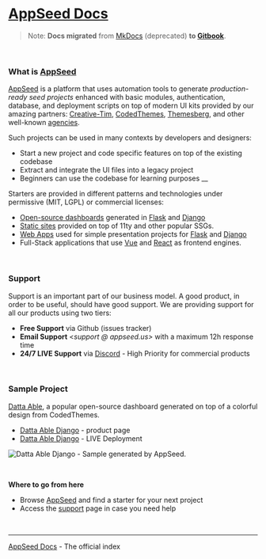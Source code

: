 # [AppSeed Docs](https://docs.appseed.us)

> Note: **Docs migrated** from [MkDocs](https://docs-old.appseed.us) (deprecated) **to [Gitbook](https://docs.appseed.us)**.

<br />

### What is [AppSeed](https://appseed.us/)  <a id="what-is-appseed"></a>

[AppSeed](https://appseed.us/) is a platform that uses automation tools to generate _production-ready seed projects_ enhanced with basic modules, authentication, database, and deployment scripts on top of modern UI kits provided by our amazing partners: [Creative-Tim](https://appseed.us/agency/creative-tim), [CodedThemes](https://appseed.us/agency/codedthemes), [Themesberg](https://appseed.us/agency/themesberg), and other well-known [agencies](https://appseed.us/agency).  

Such projects can be used in many contexts by developers and designers:  

* Start a new project and code specific features on top of the existing codebase
* Extract and integrate the UI files into a legacy project
* Beginners can use the codebase for learning purposes     __ 

Starters are provided in different patterns and technologies under permissive \(MIT, LGPL\) or commercial licenses: 

* [Open-source dashboards](https://appseed.us/admin-dashboards/open-source) generated in [Flask](https://appseed.us/admin-dashboards/flask) and [Django](https://appseed.us/admin-dashboards/django)
* [Static sites](https://appseed.us/static-site) provided on top of 11ty and other popular SSGs. 
* [Web Apps](https://appseed.us/django) used for simple presentation projects for [Flask](https://appseed.us/apps/flask-apps) and [Django](https://appseed.us/django) 
* Full-Stack applications that use [Vue](https://appseed.us/apps/vuejs) and [React](https://appseed.us/apps/react) as frontend engines.  

<br />

### Support

Support is an important part of our business model. A good product, in order to be useful, should have good support. We are providing support for all our products using two tiers:

* **Free Support** via Github \(issues tracker\)
* **Email Support** &lt;_support @ appseed.us&gt;_ with a maximum 12h response time
* **24/7 LIVE Support** via [Discord](https://discord.com/invite/fZC6hup) - High Priority for commercial products 

<br />

### Sample Project

[Datta Able](https://appseed.us/admin-dashboards/django-datta-able), a popular open-source dashboard generated on top of a colorful design from CodedThemes. 

* [Datta Able Django](https://appseed.us/admin-dashboards/django-datta-able) - product page
* [Datta Able Django](https://django-datta-able.appseed-srv1.com/) - LIVE Deployment

![Datta Able Django - Sample generated by AppSeed.](https://raw.githubusercontent.com/app-generator/docs/master/.gitbook/assets/datta-able-dashboard.png)

<br />

**Where to go from here**

* Browse [AppSeed](https://appseed.us/) and find a starter for your next project
* Access the [support](https://appseed.us/support) page in case you need help 

<br />

---
[AppSeed Docs](https://docs.appseed.us) - The official index 
